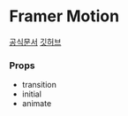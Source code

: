 # Framer Motion

[공식문서](https://www.framer.com/docs/introduction/)
[깃허브](https://github.com/framer/motion)

### Props

- transition
- initial
- animate
